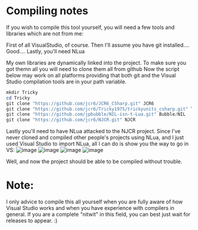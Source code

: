 # Compiling notes

If you wish to compile this tool yourself, you will need a few tools and libraries which are not from me:


First of all VisualStudio, of course.
Then I'll assume you have git installed.... Good....
Lastly, you'll need NLua


My own libraries are dynamically linked into the project. To make sure you got themn all you will need to clone them all from github
Now the script below may work on all platforms providing that both git and the Visual Studio compilation tools are in your path variable.

~~~powershell
mkdir Tricky
cd Tricky
git clone "https://github.com/jcr6/JCR6_CSharp.git" JCR6
git clone "https://github.com/jcr6/Tricky1975/trickyunits_csharp.git" TrickyUnits
git clone "https://github.com/jpbubble/NIL-isn-t-Lua.git" Bubble/NIL
git clone "https://github.com/jcr6/NJCR.git" NJCR
~~~

Lastly you'll need to have NLua attacked to the NJCR project. Since I've never cloned and compiled other people's projects using NLua, and I just used Visual Studio to import NLua, all I can do is show you the way to go in VS:
![image](https://user-images.githubusercontent.com/11202073/61591124-e1189300-abc2-11e9-942b-e93c20316e20.png)
![image](https://user-images.githubusercontent.com/11202073/61591144-3785d180-abc3-11e9-902d-b1011d69a81f.png)
![image](https://user-images.githubusercontent.com/11202073/61591152-54baa000-abc3-11e9-976f-01e3b604f506.png)
![image](https://user-images.githubusercontent.com/11202073/61591161-71ef6e80-abc3-11e9-841d-45864dee87e0.png)

Well, and now the project should be able to be compiled without trouble.


# Note:

I only advice to compile this all yourself when you are fully aware of how Visual Studio works and when you have experience with compilers in general. If you are a complete "nitwit" in this field, you can best just wait for 
releases to appear. :)
